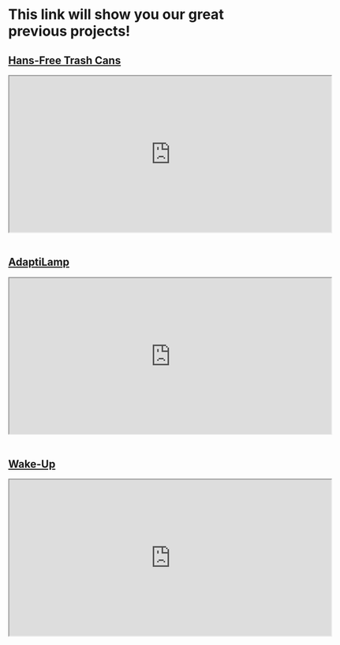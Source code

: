 # This link will show you our great previous projects!


## [Hans-Free Trash Cans](https://drive.google.com/file/d/1fGBPPSeEldOQ6nSmZkIutfYISkTf7Z5G/view?usp=sharing/view?usp=drive_link)

<iframe src="https://drive.google.com/file/d/1fGBPPSeEldOQ6nSmZkIutfYISkTf7Z5G/preview" frameborder="1" style="width: 68vw; height: 33vw;" allow="autoplay"></iframe>
<br/><br/>

## [AdaptiLamp](https://https://drive.google.com/file/d/13yuUkwIPNaXixPaOMPtn1nj0oY2YPj0s/view?usp=sharing/view?usp=sharing/view?usp=drive_link)

<iframe src="https://drive.google.com/file/d/13yuUkwIPNaXixPaOMPtn1nj0oY2YPj0s/preview" frameborder="1" style="width: 68vw; height: 33vw;" allow="autoplay"></iframe>
<br/><br/>

## [Wake-Up](https://https://drive.google.com/file/d/1S8gg5EztpzjIGBPpniM34khPhBuuoyY9/view?usp=sharing/view?usp=sharing/view?usp=sharing/view?usp=drive_link)

<iframe src="https://drive.google.com/file/d/1S8gg5EztpzjIGBPpniM34khPhBuuoyY9/preview" frameborder="1" style="width: 68vw; height: 33vw;" allow="autoplay"></iframe>
<br/><br/>
